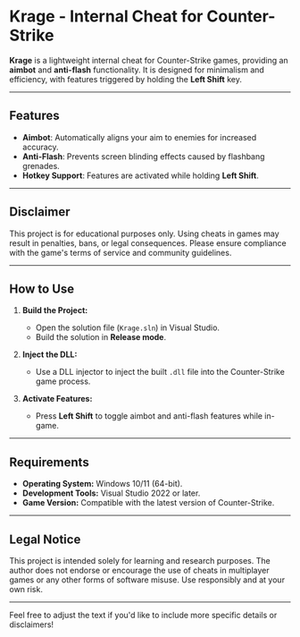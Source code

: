 # Krage - Internal Cheat for Counter-Strike

**Krage** is a lightweight internal cheat for Counter-Strike games, providing an **aimbot** and **anti-flash** functionality. It is designed for minimalism and efficiency, with features triggered by holding the **Left Shift** key.

---

## **Features**

- **Aimbot**: Automatically aligns your aim to enemies for increased accuracy.
- **Anti-Flash**: Prevents screen blinding effects caused by flashbang grenades.
- **Hotkey Support**: Features are activated while holding **Left Shift**.

---

## **Disclaimer**

This project is for educational purposes only. Using cheats in games may result in penalties, bans, or legal consequences. Please ensure compliance with the game's terms of service and community guidelines.

---

## **How to Use**

1. **Build the Project:**
   - Open the solution file (`Krage.sln`) in Visual Studio.
   - Build the solution in **Release mode**.

2. **Inject the DLL:**
   - Use a DLL injector to inject the built `.dll` file into the Counter-Strike game process.

3. **Activate Features:**
   - Press **Left Shift** to toggle aimbot and anti-flash features while in-game.

---

## **Requirements**

- **Operating System:** Windows 10/11 (64-bit).
- **Development Tools:** Visual Studio 2022 or later.
- **Game Version:** Compatible with the latest version of Counter-Strike.

---

## **Legal Notice**

This project is intended solely for learning and research purposes. The author does not endorse or encourage the use of cheats in multiplayer games or any other forms of software misuse. Use responsibly and at your own risk.

---

Feel free to adjust the text if you'd like to include more specific details or disclaimers!
